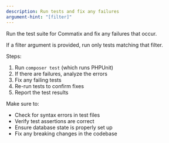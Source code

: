 ```yaml
---
description: Run tests and fix any failures
argument-hint: "[filter]"
---
```


Run the test suite for Commatix and fix any failures that occur.

If a filter argument is provided, run only tests matching that filter.

Steps:
1. Run `composer test` (which runs PHPUnit)
2. If there are failures, analyze the errors
3. Fix any failing tests
4. Re-run tests to confirm fixes
5. Report the test results

Make sure to:
- Check for syntax errors in test files
- Verify test assertions are correct
- Ensure database state is properly set up
- Fix any breaking changes in the codebase
